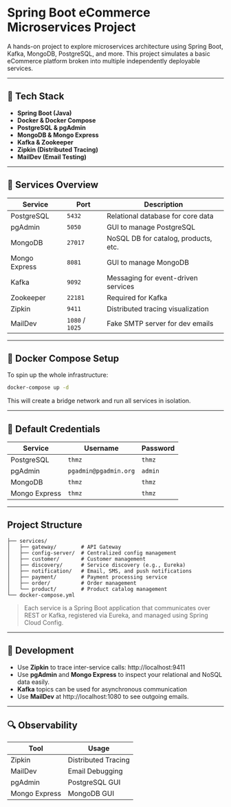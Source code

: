 
# Spring Boot eCommerce Microservices Project

A hands-on project to explore microservices architecture using Spring Boot, Kafka, MongoDB, PostgreSQL, and more. This project simulates a basic eCommerce platform broken into multiple independently deployable services.

---

## 🚀 Tech Stack

- **Spring Boot (Java)**
- **Docker & Docker Compose**
- **PostgreSQL & pgAdmin**
- **MongoDB & Mongo Express**
- **Kafka & Zookeeper**
- **Zipkin (Distributed Tracing)**
- **MailDev (Email Testing)**

---

## 🧩 Services Overview

| Service        | Port     | Description                          |
|----------------|----------|--------------------------------------|
| PostgreSQL     | `5432`   | Relational database for core data    |
| pgAdmin        | `5050`   | GUI to manage PostgreSQL             |
| MongoDB        | `27017`  | NoSQL DB for catalog, products, etc. |
| Mongo Express  | `8081`   | GUI to manage MongoDB                |
| Kafka          | `9092`   | Messaging for event-driven services  |
| Zookeeper      | `22181`  | Required for Kafka                   |
| Zipkin         | `9411`   | Distributed tracing visualization    |
| MailDev        | `1080` / `1025` | Fake SMTP server for dev emails |

---

## 🐳 Docker Compose Setup

To spin up the whole infrastructure:

```bash
docker-compose up -d
```

This will create a bridge network and run all services in isolation.

---

## 🔐 Default Credentials

| Service       | Username                | Password |
|---------------|-------------------------|----------|
| PostgreSQL    | `thmz`                  | `thmz`   |
| pgAdmin       | `pgadmin@pgadmin.org`   | `admin`  |
| MongoDB       | `thmz`                  | `thmz`   |
| Mongo Express | `thmz`                  | `thmz`   |

---

## Project Structure

```
├── services/
│   ├── gateway/        # API Gateway
│   ├── config-server/  # Centralized config management
│   ├── customer/       # Customer management
│   ├── discovery/      # Service discovery (e.g., Eureka)
│   ├── notification/   # Email, SMS, and push notifications
│   ├── payment/        # Payment processing service
│   ├── order/          # Order management
│   └── product/        # Product catalog management
└── docker-compose.yml 
```

> Each service is a Spring Boot application that communicates over REST or Kafka, registered via Eureka, and managed using Spring Cloud Config.

---

## 🧪 Development

- Use **Zipkin** to trace inter-service calls: http://localhost:9411  
- Use **pgAdmin** and **Mongo Express** to inspect your relational and NoSQL data easily.  
- **Kafka** topics can be used for asynchronous communication
- Use **MailDev** at http://localhost:1080 to see outgoing emails.

---

## 🔍 Observability

| Tool         | Usage                    |
|--------------|--------------------------|
| Zipkin       | Distributed Tracing      |
| MailDev      | Email Debugging          |
| pgAdmin      | PostgreSQL GUI           |
| Mongo Express| MongoDB GUI              |